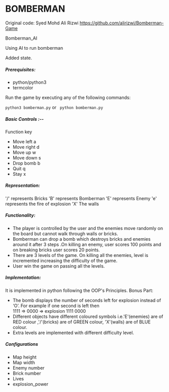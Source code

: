 # BOMBERMAN
Original code: Syed Mohd Ali Rizwi https://github.com/alirizwi/Bomberman-Game


Bomberman_AI

Using AI to run bomberman

Added state.


##### Prerequisites:
* python/python3
* termcolor


Run the game by executing any of the following commands:

``` python3 bomberman.py ``` or ``` python bomberman.py```


##### Basic Controls :--

  Function     key

* Move left 	a 
* Move right	d 
* Move up   	w 
* Move down 	s 
* Drop bomb 	b
* Quit		q 
* Stay		x

##### Representation:

'/' represents Bricks
'B' represents Bomberman 
'E' represents Enemy
'e' represents the fire of explosion
'X' The walls


##### Functionality:

* The player is controlled by the user and the enemies move randomly on the board but cannot walk through walls or bricks.
* Bomberman can drop a bomb which destroys bricks and enemies around it after 3 steps .On killing an enemy, user scores 100 points and on breaking bricks user scores 20 points.
* There are 3 levels of the game. On killing all the enemies, level is incremented increasing the difficulty of the game.
* User win the game on passing all the levels.


##### Implementation:

It is implemented in python following the OOP's Principles.
Bonus Part:
* The bomb displays the number of seconds left for explosion instead of ‘O’. For example if one second is left then  
  1111   =>    0000  => explosion 
  1111         0000 
* Different objects have different coloured symbols i.e.'E'(enemies) are of RED colour ,'/'(bricks) are of GREEN colour, 'X'(walls) are of BLUE colour.
* Extra levels are implemented with different difficulty level.

##### Configurations
* Map height
* Map width
* Enemy number
* Brick number
* Lives
* explosion_power






